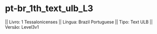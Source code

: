 # pt-br_1th_text_ulb_L3

|| Livro: 1 Tessalonicenses
|| Língua: Brazil Portuguese 
|| Tipo: Text ULB 
|| Versão: Level3v1